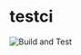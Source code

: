 # testci

![Build and Test](https://github.com/merklol/testci/workflows/Build%20and%20Test/badge.svg)

